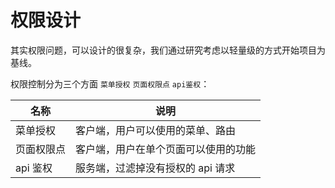 # 权限设计

其实权限问题，可以设计的很复杂，我们通过研究考虑以轻量级的方式开始项目为基线。

权限控制分为三个方面 `菜单授权` `页面权限点` `api鉴权`：

| 名称       | 说明                                 |
| ---------- | ------------------------------------ |
| 菜单授权   | 客户端，用户可以使用的菜单、路由     |
| 页面权限点 | 客户端，用户在单个页面可以使用的功能 |
| api 鉴权   | 服务端，过滤掉没有授权的 api 请求    |
